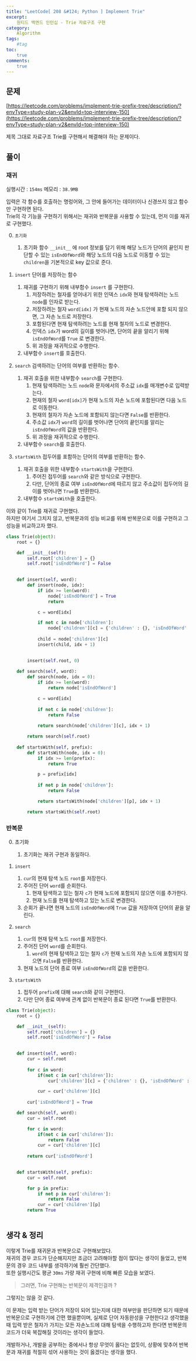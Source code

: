 ```yaml
---
title: "LeetCode[ 208 &#124; Python ] Implement Trie"
excerpt: 
    원티드 백엔드 인턴십 - Trie 자료구조 구현
category: 
    Algorithm
tags: 
    #tag
toc: 
    true
comments: 
    true
---
```


<style type = 'text/css'>
    .o{
    font-weight: bold;
    color:orange;
    }
</style>

## 문제  
[https://leetcode.com/problems/implement-trie-prefix-tree/description/?envType=study-plan-v2&envId=top-interview-150](https://leetcode.com/problems/implement-trie-prefix-tree/description/?envType=study-plan-v2&envId=top-interview-150)  
  
제목 그대로 자료구조 Trie를 구현해서 해결해야 하는 문제이다.  

## 풀이  

### 재귀  
실행시간 :  `154ms`
메모리 : `38.9MB`  

입력은 각 함수를 호출하는 명렁어와, 그 안에 들어가는 데이터이나 신경쓰지 않고 함수만 구현하면 된다.  
Trie의 각 기능을 구현하기 위해서는 재귀와 반복문을 사용할 수 있는데, 먼저 이를 재귀로 구현했다.  

0. `초기화`  
   1. 초기화 함수 `__init__` 에 root 정보를 담기 위해 해당 노드가 단어의 끝인지 판단할 수 있는 `isEndOfWord`와 해당 노드의 다음 노드로 이동할 수 있는 `children`을 기본적으로 key 값으로 준다.  
  

1. `insert` 단어를 저장하는 함수  
   1. 재귀를 구현하기 위해 내부함수 `insert` 를 구현한다.  
      1. 저장하려는 철자를 얻어내기 위한 인덱스 `idx`와 현재 탐색하려는 노드 `node`를 인자로 받는다.  
      2. 저장하려는 철자 `word[idx]` 가 현재 노드의 자손 노드안에 포함 되지 않으면, 그 자손 노드로 저장한다.  
      3. 포함된다면 현재 탐색하려는 노드를 현재 철자의 노드로 변경한다.  
      4. 인덱스 `idx`가 word의 길이를 벗어나면, 단어의 끝을 알리기 위해 `isEndOfWord`를 `True` 로 변경한다.  
      5. 위 과정을 재귀적으로 수행한다.  
   2. 내부함수 `insert`를 호출한다.  


2. `search` 검색하려는 단어의 여부를 반환하는 함수.  
   1. 재귀 호출을 위한 내부함수 `search`를 구현한다.  
      1. 현재 탐색하려는 노드 `node`와 문자에서의 주소값 `idx`를 매개변수로 입력받는다.  
      2. 현재의 철자 `word[idx]`가 현재 노드의 자손 노드에 포함된다면 다음 노드로 이동한다.  
      3. 현재의 철자가 자손 노드에 포함되지 않는다면 `False`를 반환한다.  
      4. 주소값 `idx`가 `word`의 길이를 벗어나면 단어의 끝인지를 알리는 `isEndOfWord`의 값을 반환한다.  
      5. 위 과정을 재귀적으로 수행한다.  
   2. 내부함수 `search`를 호출한다.  
  

3. `startsWith` 접두어를 포함하는 단어의 여부를 반환하는 함수.  
   1. 재귀 호출을 위한 내부함수 `startsWith`을 구현한다.  
      1. 주어진 접두어를 `search`와 같은 방식으로 구현한다.
      2. 다만, 단어의 종료 여부 `isEndOfWord`에 따르지 않고 주소값이 접두어의 길이를 벗어나면 `True`를 반환한다.  
   2. 내부함수 `startsWith`을 호출한다.  
  
이와 같이 Trie를 재귀로 구현했다.  
하지만 여기서 그치지 않고, 반복문과의 성능 비교를 위해 반복문으로 이를 구현하고 그 성능을 비교하고자 했다.  
   
```python  
class Trie(object):
    root = {}

    def __init__(self):
        self.root['children'] = {}
        self.root['isEndOfWord'] = False
        

    def insert(self, word):
        def insert(node, idx):
            if idx >= len(word):
                node['isEndOfWord'] = True
                return

            c = word[idx]

            if not c in node['children']:
                node['children'][c] = {'children' : {}, 'isEndOfWord' : False}
            
            child = node['children'][c]
            insert(child, idx + 1)
        

        insert(self.root, 0)
        
    def search(self, word):
        def search(node, idx = 0):
            if idx >= len(word):
                return node['isEndOfWord']

            c = word[idx]
        
            if not c in node['children']:
                return False
            
            return search(node['children'][c], idx + 1)

        return search(self.root)
        
    def startsWith(self, prefix):
        def startsWith(node, idx = 0):
            if idx >= len(prefix):
                return True

            p = prefix[idx]
            
            if not p in node['children']:
                return False

            return startsWith(node['children'][p], idx + 1)

        return startsWith(self.root)
```  

### 반복문  

0. 초기화  
   1. 초기화는 재귀 구현과 동일하다.  
   
1. `insert`  
   1. `cur`의 현재 탐색 노드 `root`를 저장한다.  
   2. 주어진 단어 `word`를 순회한다.  
      1. 현재 탐색하고 있는 철자 `c`가 현재 노드에 포함되지 않으면 이를 추가한다.  
      2. 현재 노드를 현재 탐색하고 있는 노드로 변경한다.  
   3. 순회가 끝나면 현재 노드의 `isEndOfWord`에 `True` 값을 저장하여 단어의 끝을 알린다.  
   
2. `search`  
   1. `cur`의 현재 탐색 노드 `root`를 저장한다.  
   2. 주어진 단어 `word`를 순회한다.  
      1. `word`의 현재 탐색하고 있는 철자 `c`가 현재 노드의 자손 노드에 포함되지 않으면 `False`를 반환한다.  
   3. 현재 노드의 단어 종료 여부 `isEndOfWord`의 값을 반환한다.  
   
3. `startsWith`  
   1. 접두어 `prefix`에 대해 `search`와 같이 구현한다.  
   2. 다만 단어 종료 여부에 관계 없이 반복문이 종료 된다면 `True`를 반환한다.  

```python  
class Trie(object):
    root = {}

    def __init__(self):
        self.root['children'] = {}
        self.root['isEndOfWord'] = False
        

    def insert(self, word):
        cur = self.root
        
        for c in word:
            if(not c in cur['children']):
                cur['children'][c] = {'children' : {}, 'isEndOfWord' : False}

            cur = cur['children'][c]
        
        cur['isEndOfWord'] = True

    def search(self, word):
        cur = self.root

        for c in word:
            if(not c in cur['children']):
                return False
            cur = cur['children'][c]
        
        return cur['isEndOfWord']
        

    def startsWith(self, prefix):
        cur = self.root

        for p in prefix:
            if not p in cur['children']:
                return False
            cur = cur['children'][p]
        return True
        
```
## 생각 & 정리  
이렇게 Trie를 재귀문과 반복문으로 구현해보았다.  
재귀의 경우 코드가 단순해지지만 조금더 고려해야할 점이 많다는 생각이 들었고, 반복문의 경우 코드 내부를 생각하기에 훨씬 간단했다.  
또한 실행시간도 평균 `30ms` 가량 재귀 구현에 비해 빠른 모습을 보였다.  
  
> 그러면, Trie 구현해는 반복문이 제격인걸까 ?  
  
그렇지는 않을 것 같다.  

이 문제는 입력 받는 단어가 저장이 되어 있는지에 대한 여부만을 판단하면 되기 때문에 반복문으로 구현하기에 간편 했을뿐이며, 실제로 단어 자동완성을 구현한다고 생각했을 때 입력 받은 철자가 가지는 모든 자손노드에 대해 탐색을 수행하고자 한다면 반복문의 코드가 더욱 복잡해질 것이라는 생각이 들었다.  
  
개발하거나, 개발을 공부하는 중에서나 항상 무엇이 옳다는 없듯이, 상황에 맞추어 반복문과 재귀를 적절히 섞어 사용하는 것이 옳겠다는 생각을 했다.
